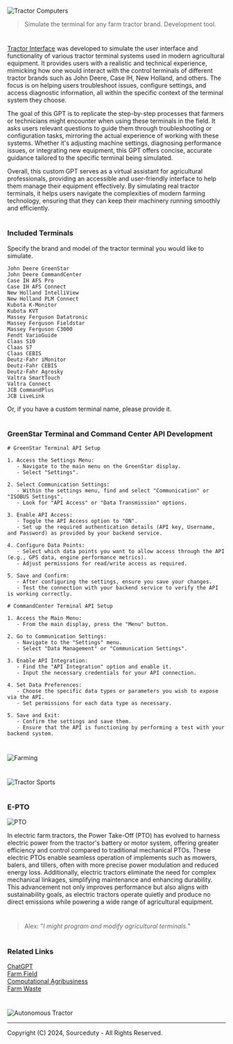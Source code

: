 ![Tractor Computers](https://github.com/user-attachments/assets/8a223b3b-225f-411d-b98b-48b8ebceaf2a)

> Simulate the terminal for any farm tractor brand. Development tool.

#

[Tractor Interface](https://chatgpt.com/g/g-g7HGANyCX-tractor-interface) was developed to simulate the user interface and functionality of various tractor terminal systems used in modern agricultural equipment. It provides users with a realistic and technical experience, mimicking how one would interact with the control terminals of different tractor brands such as John Deere, Case IH, New Holland, and others. The focus is on helping users troubleshoot issues, configure settings, and access diagnostic information, all within the specific context of the terminal system they choose.

The goal of this GPT is to replicate the step-by-step processes that farmers or technicians might encounter when using these terminals in the field. It asks users relevant questions to guide them through troubleshooting or configuration tasks, mirroring the actual experience of working with these systems. Whether it's adjusting machine settings, diagnosing performance issues, or integrating new equipment, this GPT offers concise, accurate guidance tailored to the specific terminal being simulated.

Overall, this custom GPT serves as a virtual assistant for agricultural professionals, providing an accessible and user-friendly interface to help them manage their equipment effectively. By simulating real tractor terminals, it helps users navigate the complexities of modern farming technology, ensuring that they can keep their machinery running smoothly and efficiently.

#
### Included Terminals

Specify the brand and model of the tractor terminal you would like to simulate.

```
John Deere GreenStar
John Deere CommandCenter
Case IH AFS Pro
Case IH AFS Connect
New Holland IntelliView
New Holland PLM Connect
Kubota K-Monitor
Kubota KVT
Massey Ferguson Datatronic
Massey Ferguson Fieldstar
Massey Ferguson C3000
Fendt VarioGuide
Claas S10
Claas S7
Claas CEBIS
Deutz-Fahr iMonitor
Deutz-Fahr CEBIS
Deutz-Fahr Agrosky
Valtra SmartTouch
Valtra Connect
JCB CommandPlus
JCB LiveLink
```

Or, if you have a custom terminal name, please provide it.

#
### GreenStar Terminal and Command Center API Development

```
# GreenStar Terminal API Setup

1. Access the Settings Menu:
   - Navigate to the main menu on the GreenStar display.
   - Select "Settings".

2. Select Communication Settings:
   - Within the settings menu, find and select "Communication" or "ISOBUS Settings".
   - Look for "API Access" or "Data Transmission" options.

3. Enable API Access:
   - Toggle the API Access option to "ON".
   - Set up the required authentication details (API key, Username, and Password) as provided by your backend service.

4. Configure Data Points:
   - Select which data points you want to allow access through the API (e.g., GPS data, engine performance metrics).
   - Adjust permissions for read/write access as required.

5. Save and Confirm:
   - After configuring the settings, ensure you save your changes.
   - Test the connection with your backend service to verify the API is working correctly.

# CommandCenter Terminal API Setup

1. Access the Main Menu:
   - From the main display, press the "Menu" button.

2. Go to Communication Settings:
   - Navigate to the "Settings" menu.
   - Select "Data Management" or "Communication Settings".

3. Enable API Integration:
   - Find the "API Integration" option and enable it.
   - Input the necessary credentials for your API connection.

4. Set Data Preferences:
   - Choose the specific data types or parameters you wish to expose via the API.
   - Set permissions for each data type as necessary.

5. Save and Exit:
   - Confirm the settings and save them.
   - Ensure that the API is functioning by performing a test with your backend system.
```

#
![Farming](https://github.com/user-attachments/assets/b9193823-0293-434b-bdc4-75f67491efb5)
#
![Tractor Sports](https://github.com/user-attachments/assets/3c7c0761-865e-4851-aa20-0b3ec03d2e73)

#
### E-PTO

![PTO](https://github.com/user-attachments/assets/8b013636-e5f8-42c0-8f53-06a345e2e972)

In electric farm tractors, the Power Take-Off (PTO) has evolved to harness electric power from the tractor's battery or motor system, offering greater efficiency and control compared to traditional mechanical PTOs. These electric PTOs enable seamless operation of implements such as mowers, balers, and tillers, often with more precise power modulation and reduced energy loss. Additionally, electric tractors eliminate the need for complex mechanical linkages, simplifying maintenance and enhancing durability. This advancement not only improves performance but also aligns with sustainability goals, as electric tractors operate quietly and produce no direct emissions while powering a wide range of agricultural equipment.

#
> Alex: "*I might program and modify agricultural terminals.*"

#
### Related Links

[ChatGPT](https://github.com/sourceduty/ChatGPT)
<br>
[Farm Field](https://chat.openai.com/g/g-0SdwLVQqg-farm-field)
<br>
[Computational Agribusiness](https://github.com/sourceduty/Computational_Agribusiness)
<br>
[Farm Waste](https://github.com/sourceduty/Farm_Waste)

#

![Autonomous Tractor](https://github.com/user-attachments/assets/22cad2ae-84b9-428d-a9c5-fe229e5df340)

***
Copyright (C) 2024, Sourceduty - All Rights Reserved.
